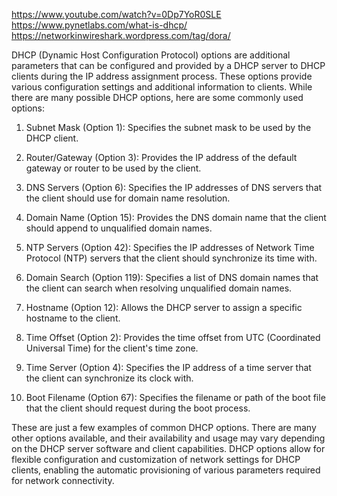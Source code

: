 https://www.youtube.com/watch?v=0Dp7YoR0SLE
https://www.pynetlabs.com/what-is-dhcp/
https://networkinwireshark.wordpress.com/tag/dora/

DHCP (Dynamic Host Configuration Protocol) options are additional parameters that can be configured and provided by a DHCP server to DHCP clients during the IP address assignment process. These options provide various configuration settings and additional information to clients. While there are many possible DHCP options, here are some commonly used options:

1.  Subnet Mask (Option 1): Specifies the subnet mask to be used by the DHCP client.
    
2.  Router/Gateway (Option 3): Provides the IP address of the default gateway or router to be used by the client.
    
3.  DNS Servers (Option 6): Specifies the IP addresses of DNS servers that the client should use for domain name resolution.
    
4.  Domain Name (Option 15): Provides the DNS domain name that the client should append to unqualified domain names.
    
5.  NTP Servers (Option 42): Specifies the IP addresses of Network Time Protocol (NTP) servers that the client should synchronize its time with.
    
6.  Domain Search (Option 119): Specifies a list of DNS domain names that the client can search when resolving unqualified domain names.
    
7.  Hostname (Option 12): Allows the DHCP server to assign a specific hostname to the client.
    
8.  Time Offset (Option 2): Provides the time offset from UTC (Coordinated Universal Time) for the client's time zone.
    
9.  Time Server (Option 4): Specifies the IP address of a time server that the client can synchronize its clock with.
    
10.  Boot Filename (Option 67): Specifies the filename or path of the boot file that the client should request during the boot process.
    

These are just a few examples of common DHCP options. There are many other options available, and their availability and usage may vary depending on the DHCP server software and client capabilities. DHCP options allow for flexible configuration and customization of network settings for DHCP clients, enabling the automatic provisioning of various parameters required for network connectivity.